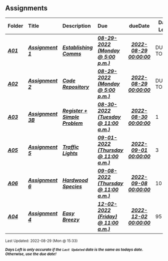 ## Assignments

| Folder | Title | Description | Due | dueDate | Days Left<sup>*</sup> |
|:------|:------|:------|:------|:-----:|-----|
| ***<a href="https://github.com/rugbyprof/4883-Programming_Techniques/tree/master/Assignments/A01">A01</a>*** | ***<a href="https://github.com/rugbyprof/4883-Programming_Techniques/tree/master/Assignments/A01"> Assignment 1 </a>*** | ***<a href="https://github.com/rugbyprof/4883-Programming_Techniques/tree/master/Assignments/A01"> Establishing Comms</a>*** | ***<a href="https://github.com/rugbyprof/4883-Programming_Techniques/tree/master/Assignments/A01"> 08-29-2022 (Monday @ 5:00 p.m.)</a>*** | ***<a href="https://github.com/rugbyprof/4883-Programming_Techniques/tree/master/Assignments/A01">2022-08-29 00:00:00</a>*** | DUE TODAY! |
| ***<a href="https://github.com/rugbyprof/4883-Programming_Techniques/tree/master/Assignments/A02">A02</a>*** | ***<a href="https://github.com/rugbyprof/4883-Programming_Techniques/tree/master/Assignments/A02"> Assignment 2 </a>*** | ***<a href="https://github.com/rugbyprof/4883-Programming_Techniques/tree/master/Assignments/A02"> Code Repository</a>*** | ***<a href="https://github.com/rugbyprof/4883-Programming_Techniques/tree/master/Assignments/A02"> 08-29-2022 (Monday @ 5:00 p.m.)</a>*** | ***<a href="https://github.com/rugbyprof/4883-Programming_Techniques/tree/master/Assignments/A02">2022-08-29 00:00:00</a>*** | DUE TODAY! |
| ***<a href="https://github.com/rugbyprof/4883-Programming_Techniques/tree/master/Assignments/A03">A03</a>*** | ***<a href="https://github.com/rugbyprof/4883-Programming_Techniques/tree/master/Assignments/A03"> Assignment 3B </a>*** | ***<a href="https://github.com/rugbyprof/4883-Programming_Techniques/tree/master/Assignments/A03"> Register + Simple Problem</a>*** | ***<a href="https://github.com/rugbyprof/4883-Programming_Techniques/tree/master/Assignments/A03"> 08-30-2022 (Tuesday @ 11:00 a.m.)</a>*** | ***<a href="https://github.com/rugbyprof/4883-Programming_Techniques/tree/master/Assignments/A03">2022-08-30 00:00:00</a>*** | 1 |
| ***<a href="https://github.com/rugbyprof/4883-Programming_Techniques/tree/master/Assignments/A05">A05</a>*** | ***<a href="https://github.com/rugbyprof/4883-Programming_Techniques/tree/master/Assignments/A05"> Assignment 5 </a>*** | ***<a href="https://github.com/rugbyprof/4883-Programming_Techniques/tree/master/Assignments/A05"> Traffic Lights</a>*** | ***<a href="https://github.com/rugbyprof/4883-Programming_Techniques/tree/master/Assignments/A05"> 09-01-2022 (Thursday @ 11:00 a.m.)</a>*** | ***<a href="https://github.com/rugbyprof/4883-Programming_Techniques/tree/master/Assignments/A05">2022-09-01 00:00:00</a>*** | 3 |
| ***<a href="https://github.com/rugbyprof/4883-Programming_Techniques/tree/master/Assignments/A06">A06</a>*** | ***<a href="https://github.com/rugbyprof/4883-Programming_Techniques/tree/master/Assignments/A06"> Assignment 6 </a>*** | ***<a href="https://github.com/rugbyprof/4883-Programming_Techniques/tree/master/Assignments/A06"> Hardwood Species</a>*** | ***<a href="https://github.com/rugbyprof/4883-Programming_Techniques/tree/master/Assignments/A06"> 09-08-2022 (Thursday @ 11:00 a.m.)</a>*** | ***<a href="https://github.com/rugbyprof/4883-Programming_Techniques/tree/master/Assignments/A06">2022-09-08 00:00:00</a>*** | 10 |
| ***<a href="https://github.com/rugbyprof/4883-Programming_Techniques/tree/master/Assignments/A04">A04</a>*** | ***<a href="https://github.com/rugbyprof/4883-Programming_Techniques/tree/master/Assignments/A04"> Assignment 4  </a>*** | ***<a href="https://github.com/rugbyprof/4883-Programming_Techniques/tree/master/Assignments/A04"> Easy Breezy</a>*** | ***<a href="https://github.com/rugbyprof/4883-Programming_Techniques/tree/master/Assignments/A04"> 12-02-2022 (Friday) @ 11:00 a.m.)</a>*** | ***<a href="https://github.com/rugbyprof/4883-Programming_Techniques/tree/master/Assignments/A04">2022-12-02 00:00:00</a>*** | 95 |

<sup>Last Updated: 2022-08-29 (Mon @ 15:33)</sup> 

<sup>***Days Left is only accurate if the `Last Updated` date is the same as todays date. Otherwise, use the due date!***</sup> 